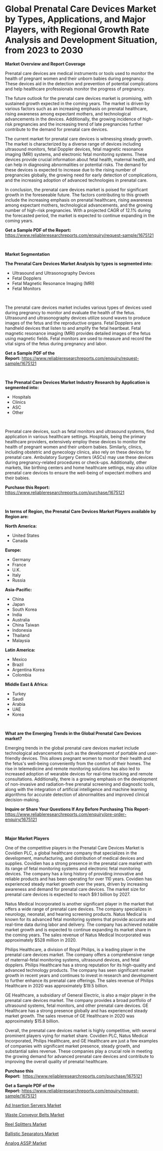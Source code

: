 <p><h1>Global Prenatal Care Devices Market by Types, Applications, and Major Players, with Regional Growth Rate Analysis and Development Situation, from 2023 to 2030</h1></p><p><strong>Market Overview and Report Coverage</strong></p>
<p><p>Prenatal care devices are medical instruments or tools used to monitor the health of pregnant women and their unborn babies during pregnancy. These devices aid in the detection and prevention of potential complications and help healthcare professionals monitor the progress of pregnancy.</p><p>The future outlook for the prenatal care devices market is promising, with sustained growth expected in the coming years. The market is driven by various factors such as an increasing emphasis on prenatal healthcare, rising awareness among expectant mothers, and technological advancements in the devices. Additionally, the growing incidence of high-risk pregnancies and the increasing trend of late pregnancies further contribute to the demand for prenatal care devices.</p><p>The current market for prenatal care devices is witnessing steady growth. The market is characterized by a diverse range of devices including ultrasound monitors, fetal Doppler devices, fetal magnetic resonance imaging (MRI) systems, and electronic fetal monitoring systems. These devices provide crucial information about fetal health, maternal health, and can help in diagnosing abnormalities or potential risks. The demand for these devices is expected to increase due to the rising number of pregnancies globally, the growing need for early detection of complications, and the increasing adoption of advanced technologies in prenatal care.</p><p>In conclusion, the prenatal care devices market is poised for significant growth in the foreseeable future. The factors contributing to this growth include the increasing emphasis on prenatal healthcare, rising awareness among expectant mothers, technological advancements, and the growing number of high-risk pregnancies. With a projected CAGR of 12.1% during the forecasted period, the market is expected to continue expanding in the coming years.</p></p>
<p><strong>Get a Sample PDF of the Report:</strong> <a href="https://www.reliableresearchreports.com/enquiry/request-sample/1675121">https://www.reliableresearchreports.com/enquiry/request-sample/1675121</a></p>
<p>&nbsp;</p>
<p><strong>Market Segmentation</strong></p>
<p><strong>The Prenatal Care Devices Market Analysis by types is segmented into:</strong></p>
<p><ul><li>Ultrasound and Ultrasonography Devices</li><li>Fetal Dopplers</li><li>Fetal Magnetic Resonance Imaging (MRI)</li><li>Fetal Monitors</li></ul></p>
<p>&nbsp;</p>
<p><p>The prenatal care devices market includes various types of devices used during pregnancy to monitor and evaluate the health of the fetus. Ultrasound and ultrasonography devices utilize sound waves to produce images of the fetus and the reproductive organs. Fetal Dopplers are handheld devices that listen to and amplify the fetal heartbeat. Fetal magnetic resonance imaging (MRI) provides detailed images of the fetus using magnetic fields. Fetal monitors are used to measure and record the vital signs of the fetus during pregnancy and labor.</p></p>
<p><strong>Get a Sample PDF of the Report:</strong>&nbsp;<a href="https://www.reliableresearchreports.com/enquiry/request-sample/1675121">https://www.reliableresearchreports.com/enquiry/request-sample/1675121</a></p>
<p>&nbsp;</p>
<p><strong>The Prenatal Care Devices Market Industry Research by Application is segmented into:</strong></p>
<p><ul><li>Hospitals</li><li>Clinics</li><li>ASC</li><li>Other</li></ul></p>
<p>&nbsp;</p>
<p><p>Prenatal care devices, such as fetal monitors and ultrasound systems, find application in various healthcare settings. Hospitals, being the primary healthcare providers, extensively employ these devices to monitor the health of pregnant women and their unborn babies. Similarly, clinics, including obstetric and gynecology clinics, also rely on these devices for prenatal care. Ambulatory Surgery Centers (ASCs) may use these devices during pregnancy-related procedures or check-ups. Additionally, other markets, like birthing centers and home healthcare settings, may also utilize prenatal care devices to ensure the well-being of expectant mothers and their babies.</p></p>
<p><strong>Purchase this Report:</strong>&nbsp; <a href="https://www.reliableresearchreports.com/purchase/1675121">https://www.reliableresearchreports.com/purchase/1675121</a></p>
<p>&nbsp;</p>
<p><strong>In terms of Region, the Prenatal Care Devices Market Players available by Region are:</strong></p>
<p>
    <p> <strong> North America: </strong>
        <ul>
            <li>United States</li>
            <li>Canada</li>
        </ul>
        </p> 
    <p> <strong> Europe: </strong>
        <ul>
            <li>Germany</li>
            <li>France</li>
            <li>U.K.</li>
            <li>Italy</li>
            <li>Russia</li>
        </ul>
        </p> 
    <p> <strong> Asia-Pacific: </strong>
        <ul>
            <li>China</li>
            <li>Japan</li>
            <li>South Korea</li>
            <li>India</li>
            <li>Australia</li>
            <li>China Taiwan</li>
            <li>Indonesia</li>
            <li>Thailand</li>
            <li>Malaysia</li>
        </ul>
        </p> 
    <p> <strong> Latin America: </strong>
        <ul>
            <li>Mexico</li>
            <li>Brazil</li>
            <li>Argentina Korea</li>
            <li>Colombia</li>
        </ul>
        </p> 
    <p> <strong> Middle East & Africa: </strong>
        <ul>
            <li>Turkey</li>
            <li>Saudi</li>
            <li>Arabia</li>
            <li>UAE</li>
            <li>Korea</li>
        </ul>
    </p>
    </p>
<p>&nbsp;</p>
<p><strong>What are the Emerging Trends in the Global Prenatal Care Devices market?</strong></p>
<p><p>Emerging trends in the global prenatal care devices market include technological advancements such as the development of portable and user-friendly devices. This allows pregnant women to monitor their health and the fetus's well-being conveniently from the comfort of their homes. The rise in telemedicine and remote monitoring solutions has also led to increased adoption of wearable devices for real-time tracking and remote consultations. Additionally, there is a growing emphasis on the development of non-invasive and radiation-free prenatal screening and diagnostic tools, along with the integration of artificial intelligence and machine learning algorithms for accurate detection of abnormalities and improved clinical decision-making.</p></p>
<p><strong>Inquire or Share Your Questions If Any Before Purchasing This Report</strong>- <a href="https://www.reliableresearchreports.com/enquiry/pre-order-enquiry/1675121">https://www.reliableresearchreports.com/enquiry/pre-order-enquiry/1675121</a></p>
<p>&nbsp;</p>
<p><strong>Major Market Players</strong></p>
<p><p>One of the competitive players in the Prenatal Care Devices Market is Covidien PLC, a global healthcare company that specializes in the development, manufacturing, and distribution of medical devices and supplies. Covidien has a strong presence in the prenatal care market with its range of fetal monitoring systems and electronic fetal monitoring devices. The company has a long history of providing innovative and reliable products and has been operating for over 110 years. Covidien has experienced steady market growth over the years, driven by increasing awareness and demand for prenatal care devices. The market size for prenatal care devices is expected to reach $9.1 billion by 2027.</p><p>Natus Medical Incorporated is another significant player in the market that offers a wide range of prenatal care devices. The company specializes in neurology, neonatal, and hearing screening products. Natus Medical is known for its advanced fetal monitoring systems that provide accurate and real-time data during labor and delivery. The company has achieved notable market growth and is expected to continue expanding its market share in the coming years. The sales revenue of Natus Medical Incorporated was approximately $528 million in 2020.</p><p>Philips Healthcare, a division of Royal Philips, is a leading player in the prenatal care devices market. The company offers a comprehensive range of maternal-fetal monitoring systems, ultrasound devices, and fetal dopplers. Philips Healthcare has a strong reputation for its high-quality and advanced technology products. The company has seen significant market growth in recent years and continues to invest in research and development to further enhance its prenatal care offerings. The sales revenue of Philips Healthcare in 2020 was approximately $19.5 billion.</p><p>GE Healthcare, a subsidiary of General Electric, is also a major player in the prenatal care devices market. The company provides a broad portfolio of ultrasound systems, fetal monitors, and other prenatal care devices. GE Healthcare has a strong presence globally and has experienced steady market growth. The sales revenue of GE Healthcare in 2020 was approximately $15.8 billion.</p><p>Overall, the prenatal care devices market is highly competitive, with several prominent players vying for market share. Covidien PLC, Natus Medical Incorporated, Philips Healthcare, and GE Healthcare are just a few examples of companies with significant market presence, steady growth, and substantial sales revenue. These companies play a crucial role in meeting the growing demand for advanced prenatal care devices and contribute to improving the overall quality of prenatal healthcare.</p></p>
<p><strong>Purchase this Report:</strong>&nbsp;&nbsp;<a href="https://www.reliableresearchreports.com/purchase/1675121">https://www.reliableresearchreports.com/purchase/1675121</a></p>
<p></p>
<p><strong>Get a Sample PDF of the Report:</strong>&nbsp;<a href="https://www.reliableresearchreports.com/enquiry/request-sample/1675121">https://www.reliableresearchreports.com/enquiry/request-sample/1675121</a></p>
<p><p><a href="https://medium.com/@abdulkazi7580/ad-insertion-servers-market-size-market-outlook-and-market-forecast-2023-to-2030-3033d0a76633">Ad Insertion Servers Market</a></p><p><a href="https://www.linkedin.com/pulse/waste-conveyor-belts-market-challenges-opportunities-growth/">Waste Conveyor Belts Market</a></p><p><a href="https://www.linkedin.com/pulse/reel-splitters-market-insights-players-forecast/">Reel Splitters Market</a></p><p><a href="https://www.linkedin.com/pulse/ballistic-separators-market-insights-players-forecast/">Ballistic Separators Market</a></p><p><a href="https://medium.com/@adiroy75486/analog-assp-market-share-evolution-and-market-growth-trends-2023-2030-144b11580b5a">Analog ASSP Market</a></p></p>